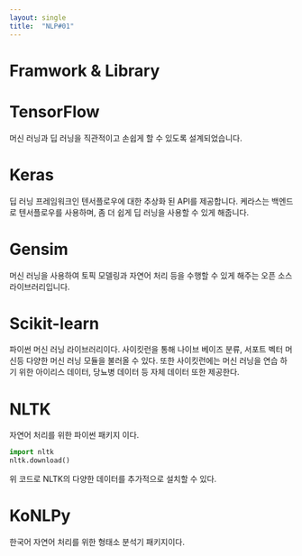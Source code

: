 ```yaml
---
layout: single
title:  "NLP#01"
---
```

# Framwork & Library

# TensorFlow
  머신 러닝과 딥 러닝을 직관적이고 손쉽게 할 수 있도록 설계되었습니다.

# Keras
  딥 러닝 프레임워크인 텐서플로우에 대한 추상화 된 API를 제공합니다.
  케라스는 백엔드로 텐서플로우를 사용하며, 좀 더 쉽게 딥 러닝을 사용할 수 있게 해줍니다.

# Gensim
  머신 러닝을 사용하여 토픽 모델링과 자연어 처리 등을 수행할 수 있게 해주는 오픈 소스 라이브러리입니다.

# Scikit-learn
  파이썬 머신 러닝 라이브러리이다. 사이킷런을 통해 나이브 베이즈 분류,
  서포트 벡터 머신등 다양한 머신 러닝 모듈을 불러올 수 있다. 또한 사이킷런에는 머신 러닝을 연습
  하기 위한 아이리스 데이터, 당뇨병 데이터 등 자체 데이터 또한 제공한다.

# NLTK
  자연어 처리를 위한 파이썬 패키지 이다.



```python
import nltk
nltk.download() 
```

위 코드로 NLTK의 다양한 데이터를 추가적으로 설치할 수 있다.

# KoNLPy
  한국어 자연어 처리를 위한 형태소 분석기 패키지이다.
